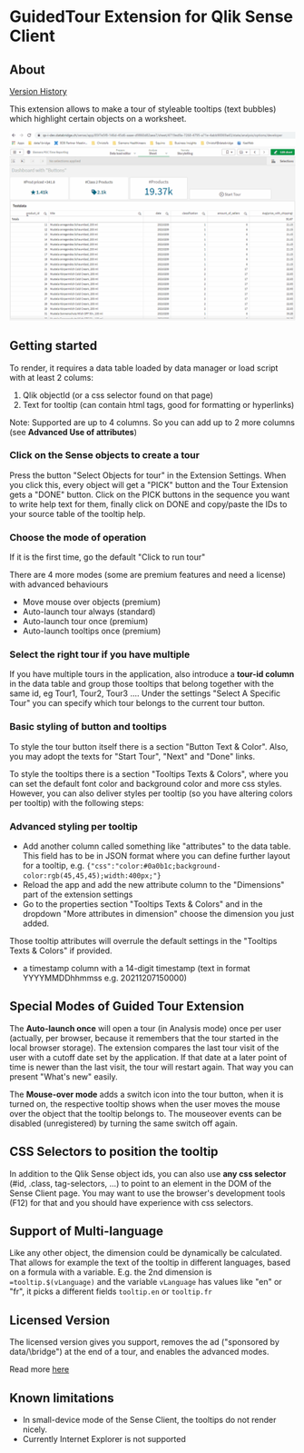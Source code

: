 # GuidedTour Extension for Qlik Sense Client

## About
[Version History](./db_ext_guided_tour.qext)

This extension allows to make a tour of styleable tooltips (text bubbles) which highlight certain objects on a worksheet. 

 ![screenshot](https://github.com/ChristofSchwarz/pics/raw/master/GuidedTour.gif "Animation")


## Getting started
To render, it requires a data table loaded by data manager or load script with at least 2 colums: 

1. Qlik objectId (or a css selector found on that page)
2. Text for tooltip (can contain html tags, good for formatting or hyperlinks)

Note: Supported are up to 4 columns. So you can add up to 2 more columns (see **Advanced Use of attributes**)  

### Click on the Sense objects to create a tour

Press the button "Select Objects for tour" in the Extension Settings. When you click this, every object will get a "PICK" button and the Tour Extension 
gets a "DONE" button. Click on the PICK buttons in the sequence you want to write help text for them, finally
click on DONE and copy/paste the IDs to your source table of the tooltip help.

### Choose the mode of operation

If it is the first time, go the default "Click to run tour"

There are 4 more modes (some are premium features and need a license) with advanced behaviours
 * Move mouse over objects (premium) 
 * Auto-launch tour always (standard)
 * Auto-launch tour once (premium)
 * Auto-launch tooltips once (premium)

### Select the right tour if you have multiple

If you have multiple tours in the application, also introduce a **tour-id column** in the data table and group those tooltips that belong together with the same 
id, eg Tour1, Tour2, Tour3 .... Under the settings "Select A Specific Tour" you can specify which tour belongs to the current tour button.

### Basic styling of button and tooltips

To style the tour button itself there is a section "Button Text & Color". Also, you may adopt the texts for "Start Tour", "Next" and "Done" links.

To style the tooltips there is a section "Tooltips Texts & Colors", where you can set the default font color and background color and more css styles. However, 
you can also deliver styles per tooltip (so you have altering colors per tooltip) with the following steps:

### Advanced styling per tooltip

 * Add another column called something like "attributes" to the data table. This field has to be in JSON format where you can define further layout for a tooltip, e.g. `{"css":"color:#0a0b1c;background-color:rgb(45,45,45);width:400px;"}`
 * Reload the app and add the new attribute column to the "Dimensions" part of the extension settings
 * Go to the properties section "Tooltips Texts & Colors" and in the dropdown "More attributes in dimension" choose the dimension you just added.

Those tooltip attributes will overrule the default settings in the "Tooltips Texts & Colors" if provided.
 * a timestamp column with a 14-digit timestamp (text in format YYYYMMDDhhmmss e.g. 20211207150000) 

## Special Modes of Guided Tour Extension

The **Auto-launch once** will open a tour (in Analysis mode) once per user (actually, per browser, because it remembers that the tour started in the local
browser storage). The extension compares the last tour visit of the user with a cutoff date set by the application. If that date at a later point of time
is newer than the last visit, the tour will restart again. That way you can present "What's new" easily.

The **Mouse-over mode** adds a switch icon into the tour button, when it is turned on, the respective tooltip shows when the user moves the mouse over the object
that the tooltip belongs to. The mouseover events can be disabled (unregistered) by turning the same switch off again. 

## CSS Selectors to position the tooltip

In addition to the Qlik Sense object ids, you can also use **any css selector** (#id, .class, tag-selectors, ...) to point to an element in the DOM of the Sense 
Client page. You may want to use the browser's development tools (F12) for that and you should have experience with css selectors.



## Support of Multi-language

Like any other object, the dimension could be dynamically be calculated. That allows for example the text of the tooltip in different languages, based on a formula with a 
variable. E.g. the 2nd dimension is `=tooltip.$(vLanguage)` and the variable `vLanguage` has values like "en" or "fr", it picks a different fields `tooltip.en` or `tooltip.fr`

## Licensed Version

The licensed version gives you support, removes the ad ("sponsored by data/\bridge") at the end of a tour, and enables the advanced modes. 

Read more [here](./docs/licensing.md)

## Known limitations

 * In small-device mode of the Sense Client, the tooltips do not render nicely.
 * Currently Internet Explorer is not supported
